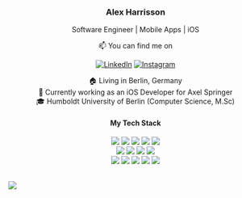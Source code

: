 <h3 align="center">Alex Harrisson</h3>
<p align="center">
Software Engineer | Mobile Apps | iOS
</p>
<p align="center">
	📫 You can find me on<br>
</p>

<p align="center">	
<a href="https://www.linkedin.com/in/aharrisson" target="_blank"><img alt="LinkedIn" title="LinkedIn" src="https://img.shields.io/badge/LinkedIn-blue?style=for-the-badge&logo=linkedin&logoColor=white"/></a>
<a href="https://www.instagram.com/aharrisson" target="_blank"><img alt="Instagram" title="Instagram" src="https://img.shields.io/badge/Instagram-blue?style=for-the-badge&logo=instagram&logoColor=white&color=%23E4405F"/></a>	
</p>

<p align="center">
🏠 Living in Berlin, Germany <br>
🔭 Currently working as an iOS Developer for Axel Springer <br>
🎓 Humboldt University of Berlin (Computer Science, M.Sc)
</p> 

<div>
<h4 align="center">My Tech Stack</h4>
<p align="center">
  <img src="https://img.shields.io/badge/Swift-blue?style=for-the-badge&logo=swift&logoColor=white">
  <img src="https://img.shields.io/badge/-Python-3776ab?style=for-the-badge&logo=Python&logoColor=white">
  <img src="https://img.shields.io/badge/Java-white?style=for-the-badge&logo=openjdk&logoColor=white&color=red">
  <img src="https://img.shields.io/badge/C%2B%2B-blue?style=for-the-badge&logo=cplusplus&color=%2300599C">
  <img src="https://img.shields.io/badge/Solidity-black?style=for-the-badge&logo=solidity&color=%23363636"><br>
	
  <img src="https://img.shields.io/badge/-HTML-e34f26?style=for-the-badge&logo=HTML5&logoColor=white">
  <img src="https://img.shields.io/badge/-CSS-1572b6?style=for-the-badge&logo=CSS3&logoColor=white">
  <img src="https://img.shields.io/badge/Javascript-red?style=for-the-badge&logo=javascript&logoColor=white">
  <img src="https://img.shields.io/badge/MySQL-white?style=for-the-badge&logo=mysql&logoColor=white&color=%234479A1"><br>

  <img src="https://img.shields.io/badge/iOS_dev-black?style=for-the-badge&logo=ios">
  <img src="https://img.shields.io/badge/xcode-blue?style=for-the-badge&logo=xcode&logoColor=white">
  <img src="https://img.shields.io/badge/-Git-f05032?style=for-the-badge&logo=Git&logoColor=white">
  <img src="https://img.shields.io/badge/-NGINX-269539?style=for-the-badge&logo=NGINX&logoColor=white">
  <img src="https://img.shields.io/badge/Jira-black?style=for-the-badge&logo=jira&color=%230052CC">
</p>
</div>

<br>

<div align="center" style="display: flex; flex-direction: row;">
 <img src="https://streak-stats.demolab.com?user=alex97751&theme=vue-dark&hide_border=true&exclude_days=Sun%2CSat&excludeDaysLabel=true&starting_year=2019" />
</div>

